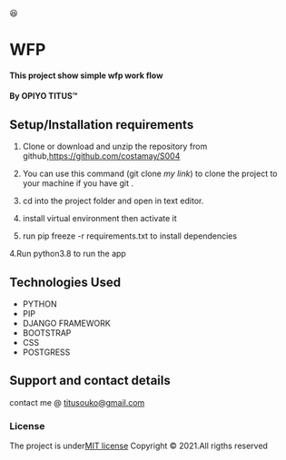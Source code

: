 :satisfied:
# WFP
#### This project show simple wfp work flow
#### By **OPIYO TITUS**&trade;


## Setup/Installation requirements
1. Clone or download and unzip the repository from github,https://github.com/costamay/S004

2. You can use this command (git clone *my link*) to clone the project to your machine if you have git .

3. cd into the project folder and open in text editor.
4. install virtual environment then activate it
5. run pip freeze -r requirements.txt to install dependencies 

4.Run python3.8 to run the app



## Technologies Used
* PYTHON
* PIP
* DJANGO FRAMEWORK
* BOOTSTRAP
* CSS
* POSTGRESS
## Support and contact details
contact me @ titusouko@gmail.com
### License
The project is under[MIT license](/blob/master/LICENSE)
Copyright &copy; 2021.All rigths reserved
  